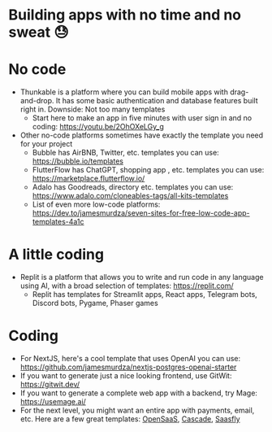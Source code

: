 # Building apps with no time and no sweat 😓

# No code

- Thunkable is a platform where you can build mobile apps with drag-and-drop. It has some basic authentication and database features built right in. Downside: Not too many templates
  - Start here to make an app in five minutes with user sign in and no coding: https://youtu.be/2OhOXeLGy_g
- Other no-code platforms sometimes have exactly the template you need for your project
  - Bubble has AirBNB, Twitter, etc. templates you can use: https://bubble.io/templates
  - FlutterFlow has ChatGPT, shopping app , etc. templates you can use: https://marketplace.flutterflow.io/
  - Adalo has Goodreads, directory etc. templates you can use: https://www.adalo.com/cloneables-tags/all-kits-templates
  - List of even more low-code platforms: https://dev.to/jamesmurdza/seven-sites-for-free-low-code-app-templates-4a1c

# A little coding

- Replit is a platform that allows you to write and run code in any language using AI, with a broad selection of templates: https://replit.com/
  - Replit has templates for Streamlit apps, React apps, Telegram bots, Discord bots, Pygame, Phaser games

# Coding

- For NextJS, here's a cool template that uses OpenAI you can use: https://github.com/jamesmurdza/nextjs-postgres-openai-starter
- If you want to generate just a nice looking frontend, use GitWit: https://gitwit.dev/
- If you want to generate a complete web app with a backend, try Mage: https://usemage.ai/
- For the next level, you might want an entire app with payments, email, etc. Here are a few great templates: [OpenSaaS](https://opensaas.sh/), [Cascade](https://cascade.stackonfire.com/), [Saasfly](https://show.saasfly.io/en)
